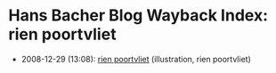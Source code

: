 # Hans Bacher Blog Wayback Index: rien poortvliet

* 2008-12-29 (13:08): [rien poortvliet](https://web.archive.org/web/https://one1more2time3.wordpress.com/2008/12/29/rien-poortvliet/) (illustration, rien poortvliet)
